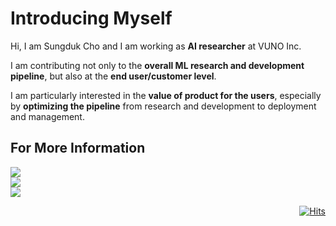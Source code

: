 # Introducing Myself
Hi, I am Sungduk Cho and I am working as **AI researcher** at VUNO Inc.

I am contributing not only to the **overall ML research and development pipeline**, but also at the **end user/customer level**.

I am particularly interested in the **value of product for the users**, especially by **optimizing the pipeline** from research and development to deployment and management.

## For More Information

<a href='https://www.linkedin.com/in/sungdukcho'><img src="https://img.shields.io/badge/github%20pages-121013?style=for-the-badge&logo=github&logoColor=white"/></a><br/>
<a href='https://www.linkedin.com/in/sungdukcho'><img src="https://img.shields.io/badge/LinkedIn-0077B5?style=for-the-badge&logo=linkedin&logoColor=white"/></a><br/>
<a href='https://scholar.google.com/citations?hl=en&user=zsfFJ-cAAAAJ'><img src="https://img.shields.io/badge/Google%20Scholar-4285F4?style=for-the-badge&logo=google-scholar&logoColor=white"/></a>

<!--
# My Thoughts on GitHub / Code Repository / Source Version Control
`TO BE FILLED`
-->

<div align=right>

[![Hits](https://hits.seeyoufarm.com/api/count/incr/badge.svg?url=https%3A%2F%2Fgithub.com%2Fsungdukcho&count_bg=%239FC5E8&title_bg=%23000000&icon=&icon_color=%23E7E7E7&title=Views&edge_flat=false)](https://hits.seeyoufarm.com)

</div>

<!--
**sungdukcho/sungdukcho** is a ✨ _special_ ✨ repository because its `README.md` (this file) appears on your GitHub profile.

Here are some ideas to get you started:

- 🔭 I’m currently working on ...
- 🌱 I’m currently learning ...
- 👯 I’m looking to collaborate on ...
- 🤔 I’m looking for help with ...
- 💬 Ask me about ...
- 📫 How to reach me: ...
- 😄 Pronouns: ...
- ⚡ Fun fact: ...
-->
